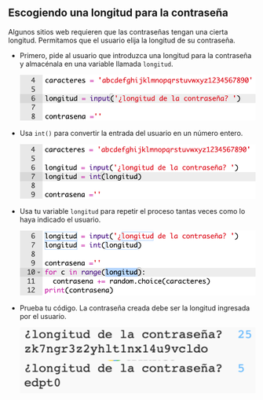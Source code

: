 ## Escogiendo una longitud para la contraseña

Algunos sitios web requieren que las contraseñas tengan una cierta longitud. Permitamos que el usuario elija la longitud de su contraseña.



+ Primero, pide al usuario que introduzca una longitud para la contraseña y almacénala en una variable llamada `longitud`.

    ![captura de pantalla](images/passwords-length.png)

+ Usa `int()` para convertir la entrada del usuario en un número entero.

    ![captura de pantalla](images/passwords-cast.png)

+ Usa tu variable `longitud` para repetir el proceso tantas veces como lo haya indicado el usuario.

    ![captura de pantalla](images/passwords-length-loop.png)

+ Prueba tu código. La contraseña creada debe ser la longitud ingresada por el usuario.

    ![captura de pantalla](images/passwords-length-test.png)



